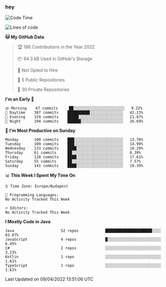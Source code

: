### hey

<!--START_SECTION:waka-->
![Code Time](http://img.shields.io/badge/Code%20Time-653%20hrs%207%20mins-blue)

![Lines of code](https://img.shields.io/badge/From%20Hello%20World%20I%27ve%20Written-485%20Thousand%20lines%20of%20code-blue)

**🐱 My GitHub Data** 

> 🏆 188 Contributions in the Year 2022
 > 
> 📦 94.3 kB Used in GitHub's Storage 
 > 
> 🚫 Not Opted to Hire
 > 
> 📜 5 Public Repositories 
 > 
> 🔑 30 Private Repositories  
 > 
**I'm an Early 🐤** 

```text
🌞 Morning    67 commits     ██░░░░░░░░░░░░░░░░░░░░░░░   9.22% 
🌆 Daytime    307 commits    ██████████░░░░░░░░░░░░░░░   42.23% 
🌃 Evening    159 commits    █████░░░░░░░░░░░░░░░░░░░░   21.87% 
🌙 Night      194 commits    ██████░░░░░░░░░░░░░░░░░░░   26.69%

```
📅 **I'm Most Productive on Sunday** 

```text
Monday       100 commits    ███░░░░░░░░░░░░░░░░░░░░░░   13.76% 
Tuesday      109 commits    ███░░░░░░░░░░░░░░░░░░░░░░   14.99% 
Wednesday    133 commits    ████░░░░░░░░░░░░░░░░░░░░░   18.29% 
Thursday     61 commits     ██░░░░░░░░░░░░░░░░░░░░░░░   8.39% 
Friday       128 commits    ████░░░░░░░░░░░░░░░░░░░░░   17.61% 
Saturday     55 commits     ██░░░░░░░░░░░░░░░░░░░░░░░   7.57% 
Sunday       141 commits    ████░░░░░░░░░░░░░░░░░░░░░   19.39%

```


📊 **This Week I Spent My Time On** 

```text
⌚︎ Time Zone: Europe/Budapest

💬 Programming Languages: 
No Activity Tracked This Week

🔥 Editors: 
No Activity Tracked This Week

```

**I Mostly Code in Java** 

```text
Java                     52 repos            █████████████████████░░░░   83.87% 
JavaScript               4 repos             █░░░░░░░░░░░░░░░░░░░░░░░░   6.45% 
C#                       2 repos             ░░░░░░░░░░░░░░░░░░░░░░░░░   3.23% 
Kotlin                   1 repo              ░░░░░░░░░░░░░░░░░░░░░░░░░   1.61% 
TypeScript               1 repo              ░░░░░░░░░░░░░░░░░░░░░░░░░   1.61%

```



 Last Updated on 09/04/2022 13:51:06 UTC
<!--END_SECTION:waka-->
